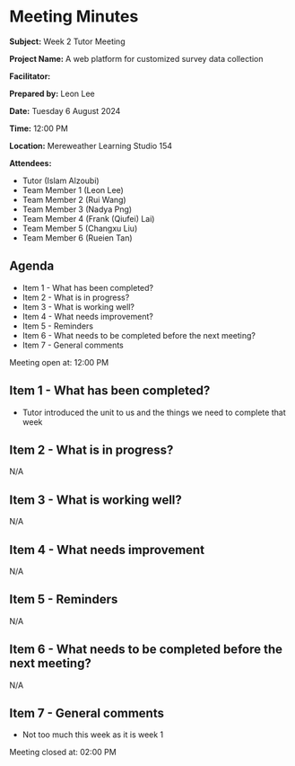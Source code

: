

# Meeting Minutes

**Subject:** Week 2 Tutor Meeting

**Project Name:** A web platform for customized survey data collection

**Facilitator:**

**Prepared by:** Leon Lee

**Date:** Tuesday 6 August 2024

**Time:** 12:00 PM

**Location:** Mereweather Learning Studio 154

**Attendees:**
* Tutor (Islam Alzoubi)
* Team Member 1 (Leon Lee)
* Team Member 2 (Rui Wang)
* Team Member 3 (Nadya Png)
* Team Member 4 (Frank (Qiufei) Lai)
* Team Member 5 (Changxu Liu)
* Team Member 6 (Rueien Tan)


## Agenda

* Item 1 - What has been completed?
* Item 2 - What is in progress?
* Item 3 - What is working well?
* Item 4 - What needs improvement?
* Item 5 - Reminders
* Item 6 - What needs to be completed before the next meeting?
* Item 7 - General comments

Meeting open at: 12:00 PM

## Item 1 - What has been completed?
- Tutor introduced the unit to us and the things we need to complete that week

## Item 2 - What is in progress?
N/A

## Item 3 - What is working well?
N/A

## Item 4 - What needs improvement
N/A

## Item 5 - Reminders
N/A

## Item 6 - What needs to be completed before the next meeting?
N/A

## Item 7 - General comments
- Not too much this week as it is week 1

Meeting closed at:  02:00 PM

